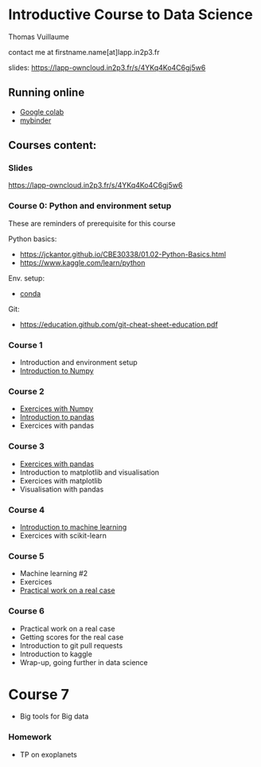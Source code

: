# Introductive Course to Data Science
   
Thomas Vuillaume   

contact me at firstname.name[at]lapp.in2p3.fr

slides: https://lapp-owncloud.in2p3.fr/s/4YKq4Ko4C6gj5w6

## Running online

- [Google colab](https://colab.research.google.com/github/vuillaut/datascience_intro/)
- [mybinder](https://mybinder.org/v2/gh/vuillaut/datascience_intro/HEAD)


## Courses content:

### Slides

https://lapp-owncloud.in2p3.fr/s/4YKq4Ko4C6gj5w6

### Course 0: Python and environment setup
These are reminders of prerequisite for this course

Python basics:
- https://jckantor.github.io/CBE30338/01.02-Python-Basics.html
- https://www.kaggle.com/learn/python

Env. setup: 
- [conda](https://www.anaconda.com/products/individual)

Git:
- https://education.github.com/git-cheat-sheet-education.pdf


### Course 1

- Introduction and environment setup
- [Introduction to Numpy](numpy)


### Course 2

- [Exercices with Numpy](numpy/Numpy_GalaxyMultiWaveLength.ipynb)
- [Introduction to pandas](pandas/README.md)
- Exercices with pandas


### Course 3
- [Exercices with pandas](pandas/Pandas_M1.ipynb)
- Introduction to matplotlib and visualisation
- Exercices with matplotlib
- Visualisation with pandas


### Course 4
- [Introduction to machine learning](machine_learning/README.md)
- Exercices with scikit-learn

### Course 5
- Machine learning #2
- Exercices
- [Practical work on a real case](Homework/README.md)

### Course 6
- Practical work on a real case
- Getting scores for the real case
- Introduction to git pull requests
- Introduction to kaggle
- Wrap-up, going further in data science

# Course 7
- Big tools for Big data


### Homework
- TP on exoplanets
